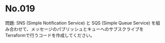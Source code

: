 # No.019

問題: SNS (Simple Notification Service) と SQS (Simple Queue Service) を組み合わせて、メッセージのパブリッシュとキューへのサブスクライブをTerraformで行うコードを作成してください。
